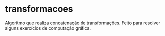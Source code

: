 # transformacoes
Algoritmo que realiza concatenação de transformações. Feito para resolver alguns exercícios de computação gráfica.
